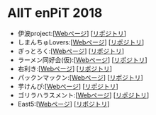 # AIIT enPiT 2018

* 伊波project:[[Webページ](https://aiitenpit2018.github.io/e165719/e165719.html)] [[リポジトリ](https://github.com/e165719/team_project/)]
* しまんちゅLovers:[[Webページ](https://aiitenpit2018.github.io/kugimasa/)] [[リポジトリ](https://github.com/kugimasa/team_project-/)]
* ぎっとろく:[[Webページ](https://aiitenpit2018.github.io/Kumaharu/)] [[リポジトリ](https://github.com/Kumaharu/team_project/)]
* ラーメン同好会(仮):[[Webページ](https://aiitenpit2018.github.io/e165744/)] [[リポジトリ](https://github.com/e165744/team_project/)]
* 右利き:[[Webページ](https://aiitenpit2018.github.io/rkdora/)] [[リポジトリ](https://github.com/rkdora/team_project/)]
* パックンマックン:[[Webページ](https://aiitenpit2018.github.io/naga55/)] [[リポジトリ](https://github.com/naga55/team_project/)]
* 芋けんぴ:[[Webページ](https://aiitenpit2018.github.io/Momo-ASKR/)] [[リポジトリ](https://github.com/Momo-ASKR/team_project/)]
* ゴリラハラスメント:[[Webページ](https://aiitenpit2018.github.io/shrink64/)] [[リポジトリ](https://github.com/shrink64/team_project/)]
* East5:[[Webページ](https://aiitenpit2018.github.io/East6/)] [[リポジトリ](https://github.com/East6/team_project/)]
